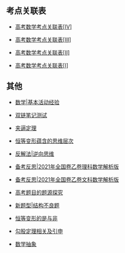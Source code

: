 
## 考点关联表

* [高考数学考点关联表[Ⅳ]](https://www.cnblogs.com/wanghai0666/p/14747322.html)

* [高考数学考点关联表[Ⅲ]](https://www.cnblogs.com/wanghai0666/p/14747214.html)

* [高考数学考点关联表[Ⅱ]](https://www.cnblogs.com/wanghai0666/p/14745507.html)

* [高考数学考点关联表[Ⅰ]](https://www.cnblogs.com/wanghai0666/p/14744855.html)

##  其他

* [数学|基本活动经验](https://www.cnblogs.com/wanghai0666/p/15188678.html)

* [双链笔记测试](https://www.cnblogs.com/wanghai0666/p/15180542.html)

* [夹逼定理](https://www.cnblogs.com/wanghai0666/p/15175311.html)

* [恒等变形蕴含的思维层次](https://www.cnblogs.com/wanghai0666/p/14688641.html)

* [反解法|逆向思维](https://www.cnblogs.com/wanghai0666/p/14600109.html)

* [备考反思|2021年全国卷乙卷理科数学解析版](https://www.cnblogs.com/wanghai0666/p/14879787.html)

* [备考反思|2021年全国卷乙卷文科数学解析版](https://www.cnblogs.com/wanghai0666/p/14877596.html)

* [高考题目的题源探究](https://www.cnblogs.com/wanghai0666/p/14545467.html)

* [新题型|结构不良题](https://www.cnblogs.com/wanghai0666/p/14415075.html)

* [恒等变形的是与非](https://www.cnblogs.com/wanghai0666/p/14365925.html)

* [勾股定理相关及引申](https://www.cnblogs.com/wanghai0666/p/14329269.html)

* [数学抽象](https://www.cnblogs.com/wanghai0666/p/14420299.html)
